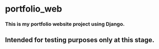 # portfolio_web

### This is my portfolio website project using Django.

## Intended for testing purposes only at this stage.
